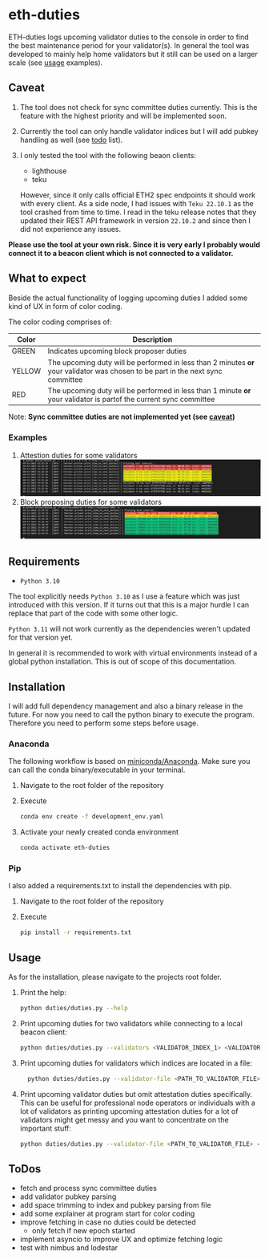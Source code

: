<!-- markdownlint-disable MD033 -->

# eth-duties

ETH-duties logs upcoming validator duties to the console in order to find the best maintenance period for your validator(s). In general the tool was developed to mainly help home validators but it still can be used on a larger scale (see [usage](#usage) examples).

## Caveat

1. The tool does not check for sync committee duties currently. This is the feature with the highest priority and will be implemented soon.
1. Currently the tool can only handle validator indices but I will add pubkey handling as well (see [todo](#todos) list).
1. I only tested the tool with the following beaon clients:

    * lighthouse
    * teku

   However, since it only calls official ETH2 spec endpoints it should work with every client. As a side node, I had issues with `Teku 22.10.1` as the tool crashed from time to time. I read in the teku release notes that they updated their REST API framework in version `22.10.2` and since then I did not experience any issues.

**Please use the tool at your own risk. Since it is very early I probably would connect it to a beacon client which is not connected to a validator.**

## What to expect

Beside the actual functionality of logging upcoming duties I added some kind of UX in form of color coding.

The color coding comprises of:

| Color | Description |
| --- | --- |
| GREEN | Indicates upcoming block proposer duties |
| YELLOW | The upcoming duty will be performed in less than 2 minutes **or** your validator was chosen to be part in the next sync committee |
| RED | The upcoming duty will be performed in less than 1 minute **or** your validator is partof the current sync committee |

Note: **Sync committee duties are not implemented yet (see [caveat](#caveat))**

### Examples

1. Attestion duties for some validators ![attestations](./img/attestations.PNG)
1. Block proposing duties for some validators ![proposing](./img/proposing.PNG)

## Requirements

* `Python 3.10`

The tool explicitly needs `Python 3.10` as I use a feature which was just introduced with this version. If it turns out that this is a major hurdle I can replace that part of the code with some other logic.

`Python 3.11` will not work currently as the dependencies weren't updated for that version yet.

In general it is recommended to work with virtual environments instead of a global python installation. This is out of scope of this documentation.

## Installation

I will add full dependency management and also a binary release in the future. For now you need to call the python binary to execute the program. Therefore you need to perform some steps before usage.

### Anaconda

The following workflow is based on [miniconda/Anaconda](https://docs.conda.io/en/latest/miniconda.html). Make sure you can call the conda binary/executable in your terminal.

1. Navigate to the root folder of the repository
1. Execute
  
    ```bash
    conda env create -f development_env.yaml
    ```

1. Activate your newly created conda environment

    ```bash
    conda activate eth-duties
    ```

### Pip

I also added a requirements.txt to install the dependencies with pip.

1. Navigate to the root folder of the repository
1. Execute
  
    ```bash
    pip install -r requirements.txt
    ```

## Usage

As for the installation, please navigate to the projects root folder.

1. Print the help:

    ```bash
    python duties/duties.py --help
    ```

1. Print upcoming duties for two validators while connecting to a local beacon client:

    ```bash
    python duties/duties.py --validators <VALIDATOR_INDEX_1> <VALIDATOR_INDEX_2> --beacon-node http://localhost:5052
    ```

1. Print upcoming duties for validators which indices are located in a file:

    ```bash
      python duties/duties.py --validator-file <PATH_TO_VALIDATOR_FILE> --beacon-node http://localhost:5052
    ```

1. Print upcoming validator duties but omit attestation duties specifically. This can be useful for professional node operators or individuals with a lot of validators as printing upcoming attestation duties for a lot of validators might get messy and you want to concentrate on the important stuff:

    ```bash
    python duties/duties.py --validator-file <PATH_TO_VALIDATOR_FILE> --beacon-node http://localhost:5052 --omit-attestation-duties
    ```

## ToDos

* fetch and process sync committee duties
* add validator pubkey parsing
* add space trimming to index and pubkey parsing from file
* add some explainer at program start for color coding
* improve fetching in case no duties could be detected
  * only fetch if new epoch started
* implement asyncio to improve UX and optimize fetching logic
* test with nimbus and lodestar
